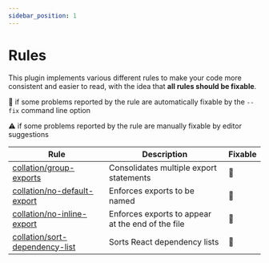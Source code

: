 ```yaml
---
sidebar_position: 1
---
```


# Rules

This plugin implements various different rules to make your code more consistent and easier to read, with the idea that **all rules should be fixable**.

:wrench: if some problems reported by the rule are automatically fixable by the `--fix` command line option

:warning: if some problems reported by the rule are manually fixable by editor suggestions

| Rule                                                                                                              | Description                                       | Fixable  |
| ----------------------------------------------------------------------------------------------------------------- | ------------------------------------------------- | -------- |
| [collation/group-exports](https://eslint-plugin-collation.brandonscott.me/docs/rules/group-exports)               | Consolidates multiple export statements           | :wrench: |
| [collation/no-default-export](https://eslint-plugin-collation.brandonscott.me/docs/rules/no-inline-export)        | Enforces exports to be named                      | :wrench: |
| [collation/no-inline-export](https://eslint-plugin-collation.brandonscott.me/docs/rules/no-inline-export)         | Enforces exports to appear at the end of the file | :wrench: |
| [collation/sort-dependency-list](https://eslint-plugin-collation.brandonscott.me/docs/rules/sort-dependency-list) | Sorts React dependency lists                      | :wrench: |

